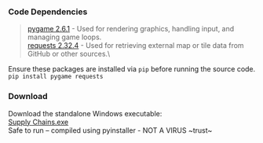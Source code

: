 ### Code Dependencies
> [pygame 2.6.1](https://www.pygame.org/news) - Used for rendering graphics, handling input, and managing game loops.\
> [requests 2.32.4](https://pypi.org/project/requests/) - Used for retrieving external map or tile data from GitHub or other sources.\

Ensure these packages are installed via `pip` before running the source code.\
`pip install pygame requests`

### Download
Download the standalone Windows executable:\
[Supply Chains.exe]()\
Safe to run – compiled using pyinstaller - NOT A VIRUS ~trust~

